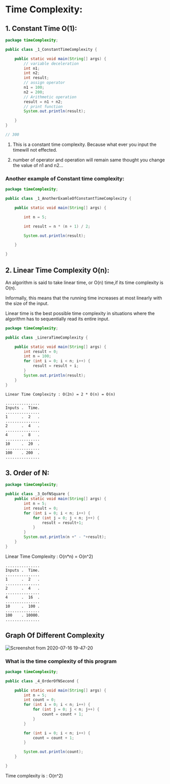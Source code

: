 # Time Complexity:

## 1. Constant Time O(1):

```.java
package timeComplexity;

public class _1_ConstantTimeComplexity {

	public static void main(String[] args) {
		// variable deceleration 
		int n1;
		int n2;
		int result; 
		// assign operator
		n1 = 100;
		n2 = 200;
		// Arithmetic operation
		result = n1 + n2;
		// print function
		System.out.println(result);

	}
}

// 300
```

1. This is a constant time complexity. Because what ever you input the timewill not effected.

2. number of operator and operation will remain same thought you change the value of n1 and n2...

### Another example of Constant time complexity:

```.java
package timeComplexity;

public class _1_AnotherExamleOfConstantTimeComplexity {

	public static void main(String[] args) {

		int n = 5;

		int result = n * (n + 1) / 2;

		System.out.println(result);

	}

}
```

## 2. Linear Time Complexity O(n):

An algorithm is said to take linear time, or O(n) time,if its time complexity is O(n). 

Informally, this means that the running time increases at most linearly with the size of the input.

Linear time is the best possible time complexity in situations where the algorithm has to sequentially read its entire input.

```.java
package timeComplexity;

public class _LineraTimeComplexity {

	public static void main(String[] args) {
		int result = 0;
		int n = 100;
		for (int i = 0; i < n; i++) {
			result = result + i;
		}
		System.out.println(result);
	}
}

```
```
Linear Time Complexity : O(2n) = 2 * O(n) = O(n)

...............
Inputs .  Time. 
...............
1      .  2   .
...............
2      .  4   .
...............
4      .  8   .
...............
10     .  20  .
...............
100    . 200  .
...............
```
## 3. Order of N:

```.java
package timeComplexity;

public class _3_OofNSquare {
	public static void main(String[] args) {
		int n = 5;
		int result = 0;
		for (int i = 0; i < n; i++) {
			for (int j = 0; j < n; j++) {
				result = result+1;
			}
		}
		System.out.println(n +" - "+result);
	}
}
```
Linear Time Complexity : O(n*n) = O(n^2) 

```
...............
Inputs .  Time. 
...............
1      .  2   .
...............
2      .  4   .
...............
4      .  16  .
...............
10     .  100 .
...............
100    . 10000.
...............
```

## Graph Of Different Complexity

![Screenshot from 2020-07-16 19-47-20](https://user-images.githubusercontent.com/37740006/87690297-17272d80-c7ab-11ea-8228-9a56a6a80916.png)


### What is the time complexity of this program

```.java
package timeComplexity;

public class _4_OrderOfNSecond {

	public static void main(String[] args) {
		int n = 5;
		int count = 0;
		for (int i = 0; i < n; i++) {
			for (int j = 0; j < n; j++) {
				count = count + 1;
			}
		}

		for (int i = 0; i < n; i++) {
			count = count + 1;
		}

		System.out.println(count);
	}

}
```
Time complexity is : O(n^2)
